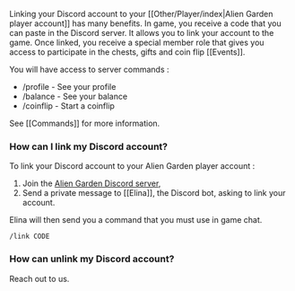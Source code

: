 Linking your Discord account to your [[Other/Player/index|Alien Garden player account]] has many benefits. In game, you receive a code that you can paste in the Discord server. It allows you to link your account to the game. Once linked, you receive a special member role that gives you access to participate in the chests, gifts and coin flip [[Events]]. 

You will have access to server commands : 
* /profile - See your profile 
* /balance - See your balance
* /coinflip - Start a coinflip

See [[Commands]] for more information.
### How can I link my Discord account?

To link your Discord account to your Alien Garden player account :

1. Join the [Alien Garden Discord server](http://discord.aliengarden.com/),
2. Send a private message to [[Elina]], the Discord bot, asking to link your account.

Elina will then send you a command that you must use in game chat.

```
/link CODE
```

### How can unlink my Discord account?

Reach out to us.